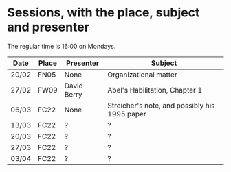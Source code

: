# Sessions, with the place, subject and presenter

The regular time is 16:00 on Mondays.

Date | Place | Presenter | Subject
--------|-------|-----------|-------
20/02 | FN05 | None | Organizational matter
27/02 | FW09 | David Berry | Abel's Habilitation, Chapter 1
06/03 | FC22 | None | Streicher's note, and possibly his 1995 paper
13/03 | FC22 | ? | ?
20/03 | FC22 | ? | ?
27/03 | FC22 | ? | ?
03/04 | FC22 | ? | ?